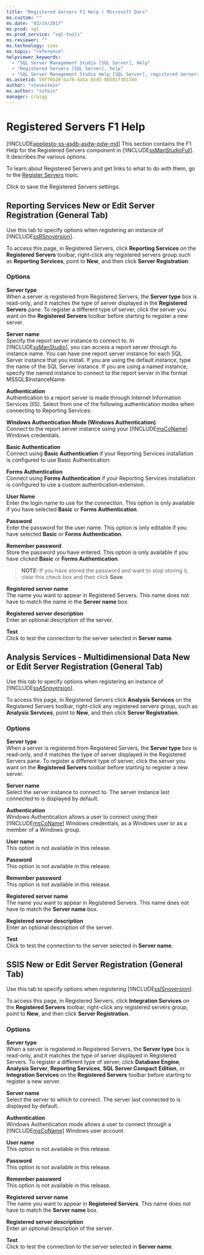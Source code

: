 ```yaml
---
title: "Registered Servers F1 Help | Microsoft Docs"
ms.custom: ""
ms.date: "03/14/2017"
ms.prod: sql
ms.prod_service: "sql-tools"
ms.reviewer: ""
ms.technology: ssms
ms.topic: "reference"
helpviewer_keywords: 
  - "SQL Server Management Studio [SQL Server], Help"
  - "Registered Servers [SQL Server], help"
  - "SQL Server Management Studio Help [SQL Server], registered servers"
ms.assetid: 59f76b28-ba78-4a1a-b5d5-8b581f30114d
author: "stevestein"
ms.author: "sstein"
manager: craigg
---
```

# Registered Servers F1 Help
[!INCLUDE[appliesto-ss-asdb-asdw-pdw-md](../../includes/appliesto-ss-asdb-asdw-pdw-md.md)]
  This section contains the F1 Help for the Registered Servers component in [!INCLUDE[ssManStudioFull](../../includes/ssmanstudiofull-md.md)]. It describes the various options.
  
 To learn about Registered Servers and get links to what to do with them, go to the [Register Servers](../../tools/sql-server-management-studio/register-servers.md) topic. 
 

 Click to save the Registered Servers settings. 
 
 ## Reporting Services New or Edit Server Registration (General Tab) 
  Use this tab to specify options when registering an instance of [!INCLUDE[ssRSnoversion](../../includes/ssrsnoversion-md.md)].  
  
 To access this page, in Registered Servers, click **Reporting Services** on the **Registered Servers** toolbar, right-click any registered servers group such as **Reporting Services**, point to **New**, and then click **Server Registration**.  
  
### Options  
 **Server type**  
 When a server is registered from Registered Servers, the **Server type** box is read-only, and it matches the type of server displayed in the **Registered Servers** pane. To register a different type of server, click the server you want on the **Registered Servers** toolbar before starting to register a new server.  
  
 **Server name**  
 Specify the report server instance to connect to. In [!INCLUDE[ssManStudio](../../includes/ssmanstudio-md.md)], you can access a report server through its instance name. You can have one report server instance for each SQL Server instance that you install. If you are using the default instance, type the name of the SQL Server instance. If you are using a named instance, specify the named instance to connect to the report server in the format MSSQL$InstanceName.  
  
 **Authentication**  
 Authentication to a report server is made through Internet Information Services (IIS). Select from one of the following authentication modes when connecting to Reporting Services:  
  
 **Windows Authentication Mode (Windows Authentication)**  
 Connect to the report server instance using your [!INCLUDE[msCoName](../../includes/msconame-md.md)] Windows credentials.  
  
 **Basic Authentication**  
 Connect using **Basic Authentication** if your Reporting Services installation is configured to use Basic Authentication.  
  
 **Forms Authentication**  
 Connect using **Forms Authentication** if your Reporting Services installation is configured to use a custom authentication extension.  
  
 **User Name**  
 Enter the login name to use for the connection. This option is only available if you have selected **Basic** or **Forms Authentication**.  
  
 **Password**  
 Enter the password for the user name. This option is only editable if you have selected **Basic** or **Forms Authentication**.  
  
 **Remember password**  
 Store the password you have entered. This option is only available if you have clicked **Basic** or **Forms Authentication**.  
  
> **NOTE:** If you have stored the password and want to stop storing it, clear this check box and then click **Save**.  
  
 **Registered server name**  
 The name you want to appear in Registered Servers. This name does not have to match the name in the **Server name** box.  
  
 **Registered server description**  
 Enter an optional description of the server.  
  
 **Test**  
 Click to test the connection to the server selected in **Server name**.  
  
 
 ## Analysis Services - Multidimensional Data New or Edit Server Registration (General Tab)
 
  Use this tab to specify options when registering an instance of [!INCLUDE[ssASnoversion](../../includes/ssasnoversion-md.md)].  
  
 To access this page, in Registered Servers click **Analysis Services** on the Registered Servers toolbar, right-click any registered servers group, such as **Analysis Services**, point to **New**, and then click **Server Registration**.  
  
### Options  
 **Server type**  
 When a server is registered from Registered Servers, the **Server type** box is read-only, and it matches the type of server displayed in the Registered Servers pane. To register a different type of server, click the server you want on the **Registered Servers** toolbar before starting to register a new server.  
  
 **Server name**  
 Select the server instance to connect to. The server instance last connected to is displayed by default.  
  
 **Authentication**  
 Windows Authentication allows a user to connect using their [!INCLUDE[msCoName](../../includes/msconame-md.md)] Windows credentials, as a Windows user or as a member of a Windows group.  
  
 **User name**  
 This option is not available in this release.  
  
 **Password**  
 This option is not available in this release.  
  
 **Remember password**  
 This option is not available in this release.  
  
 **Registered server name**  
 The name you want to appear in Registered Servers. This name does not have to match the **Server name** box.  
  
 **Registered server description**  
 Enter an optional description of the server.  
  
 **Test**  
 Click to test the connection to the server selected in **Server name**. 
 
 ## SSIS New or Edit Server Registration (General Tab) 
 
 Use this tab to specify options when registering [!INCLUDE[ssISnoversion](../../includes/ssisnoversion-md.md)].  
  
 To access this page, in Registered Servers, click **Integration Services** on the **Registered Servers** toolbar, right-click any registered servers group, point to **New**, and then click **Server Registration**.  
  
### Options  
 **Server type**  
 When a server is registered in Registered Servers, the **Server type** box is read-only, and it matches the type of server displayed in Registered Servers. To register a different type of server, click **Database Engine**, **Analysis Server**, **Reporting Services**, **SQL Server Compact** **Edition**, or **Integration Services** on the **Registered Servers** toolbar before starting to register a new server.  
  
 **Server name**  
 Select the server to which to connect. The server last connected to is displayed by default.  
  
 **Authentication**  
 Windows Authentication mode allows a user to connect through a [!INCLUDE[msCoName](../../includes/msconame-md.md)] Windows user account.  
  
 **User name**  
 This option is not available in this release.  
  
 **Password**  
 This option is not available in this release.  
  
 **Remember password**  
 This option is not available in this release.  
  
 **Registered server name**  
 The name you want to appear in **Registered Servers**. This name does not have to match the **Server name** box.  
  
 **Registered server description**  
 Enter an optional description of the server.  
  
 **Test**  
 Click to test the connection to the server selected in **Server name**. 
  

 
 
  
